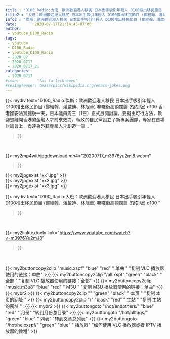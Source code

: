 ```yaml
---
title : "D100_Radio:大班：歐洲歡迎港人移民 日本出手吸引年輕人 D100推出移民節目 (鄭經翰、潘啟迪、林旭華) 嚤囉街高談闊論 (復刻版) d100 "
title2 : "大班：歐洲歡迎港人移民 日本出手吸引年輕人 D100推出移民節目 (鄭經翰、潘啟迪、林旭華) 嚤囉街高談闊論 (復刻版) d100 "
info2 : "傑斯：歐洲歡迎港人移民 日本出手吸引年輕人 D100推出移民節目 (鄭經翰、潘啟迪、林旭華) 嚤囉街高談闊論 (復刻版) d100 香港國安法實施後一天，日本議員周三（1日）正式展開討論，要擬出可行方法，歡迎想離開香港的金融人才前來效力。執政的自民黨設立了新專案團隊，專家在首場討論會上，表達為外籍專業人才創造一個... "
date:        2020-07-17T21:14:45-07:00
author:
 - youtube_D100_Radio
tags:
 - youtube
 - D100_Radio
 - youtube_D100_Radio
 - 2020_07
 - 2020_0717
 - 2020_0717_21
categories:
 - 2020_0717
#icon:        "fas fa-lock-open"
#resImgTeaser: teaserpics/wikipedia.org/emacs-jokes.png
---
```


{{< mydiv text="D100_Radio:傑斯：歐洲歡迎港人移民 日本出手吸引年輕人 D100推出移民節目 (鄭經翰、潘啟迪、林旭華) 嚤囉街高談闊論 (復刻版) d100 香港國安法實施後一天，日本議員周三（1日）正式展開討論，要擬出可行方法，歡迎想離開香港的金融人才前來效力。執政的自民黨設立了新專案團隊，專家在首場討論會上，表達為外籍專業人才創造一個... "
>}}
<br>


{{< my2mp4withjpgdownload mp4="20200717_m3976yu2mj8.webm"
>}}

{{< my2jpgexist "xx1.jpg" >}}<br>
{{< my2jpgexist "xx2.jpg" >}}<br>
{{< my2jpgexist "xx3.jpg" >}}<br>



{{< mydiv text="D100_Radio:大班：歐洲歡迎港人移民 日本出手吸引年輕人 D100推出移民節目 (鄭經翰、潘啟迪、林旭華) 嚤囉街高談闊論 (復刻版) d100 "
>}}
<br>

{{< my2linktextonly link="https://www.youtube.com/watch?v=m3976Yu2mJ8"
>}}


<br>

{{< my2buttoncopy2clip "music.xspf"        "blue"   "red"    " 单曲 "  "复制 VLC 播放器使用的链接：单曲" >}} {{< my2buttoncopy2clip "/all.xspf"         "green"  "black"  " 全部 "  "复制 VLC 播放器使用的链接：全部" >}} {{< my2buttoncopy2clip "music.m3u8"        "blue"   "red"    " M3U  "    "复制 M3U 播放器使用的链接：单曲" >}} {{< mybr2 >}} {{< my2buttoncopy2clip ""                  "green"  "black"  " 本页 "    "复制 本页的网址 " >}} {{< my2buttoncopy2clip "/"                 "black"  "red"    " 主站 "    "复制 主站的网址 " >}} {{< mybr2 >}} {{< my2buttongoto      "/hot/endothers/"   "blue"   "red"    " 月份"   "转到月份总目录" >}} {{< my2buttongoto      "/hot/alltags/"     "green"  "blue"   " 列表"   "转到文章总列表" >}} {{< my2buttongoto      "/hot/helpxspf/"    "green"  "blue"   " 播放器" "如何使用 VLC 播放器或者 IPTV 播放器的教程" >}} 
